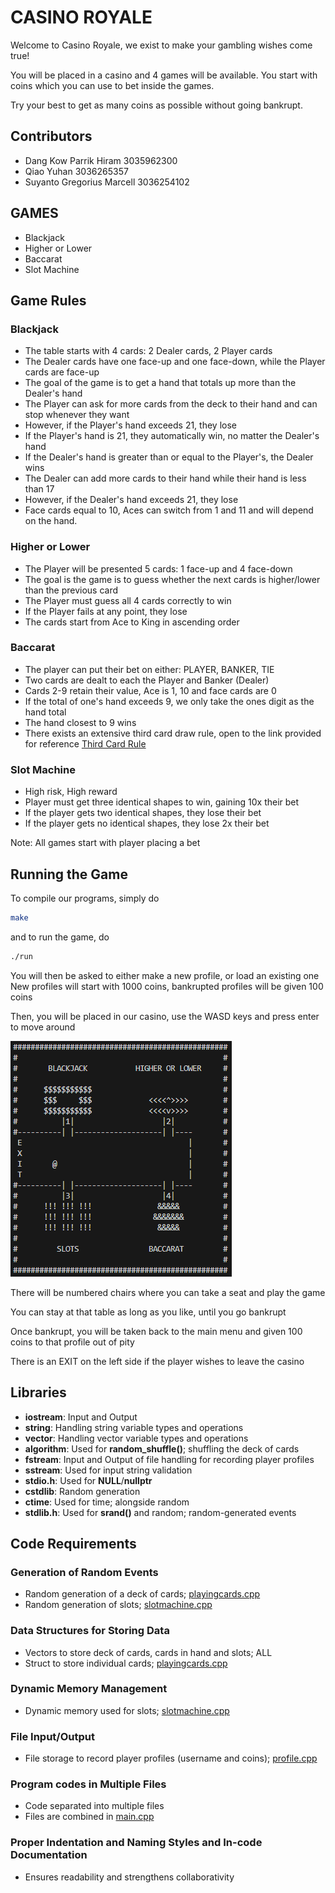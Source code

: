 # CASINO ROYALE
Welcome to Casino Royale, we exist to make your gambling wishes come true!

You will be placed in a casino and 4 games will be available. You start with coins which you can use to bet inside the games.  
  
Try your best to get as many coins as possible without going bankrupt.

## Contributors
- Dang Kow Parrik Hiram 3035962300
- Qiao Yuhan 3036265357
- Suyanto Gregorius Marcell 3036254102

## GAMES
- Blackjack
- Higher or Lower
- Baccarat
- Slot Machine

## Game Rules
### Blackjack
- The table starts with 4 cards: 2 Dealer cards, 2 Player cards
- The Dealer cards have one face-up and one face-down, while the Player cards are face-up
- The goal of the game is to get a hand that totals up more than the Dealer's hand
- The Player can ask for more cards from the deck to their hand and can stop whenever they want
- However, if the Player's hand exceeds 21, they lose
- If the Player's hand is 21, they automatically win, no matter the Dealer's hand
- If the Dealer's hand is greater than or equal to the Player's, the Dealer wins
- The Dealer can add more cards to their hand while their hand is less than 17
- However, if the Dealer's hand exceeds 21, they lose
- Face cards equal to 10, Aces can switch from 1 and 11 and will depend on the hand.

### Higher or Lower
- The Player will be presented 5 cards: 1 face-up and 4 face-down
- The goal is the game is to guess whether the next cards is higher/lower than the previous card
- The Player must guess all 4 cards correctly to win
- If the Player fails at any point, they lose
- The cards start from Ace to King in ascending order

### Baccarat
- The player can put their bet on either: PLAYER, BANKER, TIE
- Two cards are dealt to each the Player and Banker (Dealer)
- Cards 2-9 retain their value, Ace is 1, 10 and face cards are 0
- If the total of one's hand exceeds 9, we only take the ones digit as the hand total
- The hand closest to 9 wins
- There exists an extensive third card draw rule, open to the link provided for reference [Third Card Rule](https://gathertogethergames.com/baccarat)


### Slot Machine
- High risk, High reward
- Player must get three identical shapes to win, gaining 10x their bet
- If the player gets two identical shapes, they lose their bet
- If the player gets no identical shapes, they lose 2x their bet

Note: All games start with player placing a bet

## Running the Game
To compile our programs, simply do
```bash
make
```
and to run the game, do
```bash
./run
```
You will then be asked to either make a new profile, or load an existing one
New profiles will start with 1000 coins, bankrupted profiles will be given 100 coins

Then, you will be placed in our casino, use the WASD keys and press enter to move around  

![Casino](Casino_Map.png)

There will be numbered chairs where you can take a seat and play the game  
  
You can stay at that table as long as you like, until you go bankrupt  
  
Once bankrupt, you will be taken back to the main menu and given 100 coins to that profile out of pity  
  
There is an EXIT on the left side if the player wishes to leave the casino

## Libraries
- **iostream**: Input and Output
- **string**: Handling string variable types and operations
- **vector**: Handling vector variable types and operations
- **algorithm**: Used for __random_shuffle()__; shuffling the deck of cards
- **fstream**: Input and Output of file handling for recording player profiles
- **sstream**: Used for input string validation
- **stdio.h**: Used for __NULL__/__nullptr__
- **cstdlib**: Random generation
- **ctime**: Used for time; alongside random
- **stdlib.h**: Used for __srand()__ and random; random-generated events

## Code Requirements
### Generation of Random Events
- Random generation of a deck of cards; [playingcards.cpp](playingcards.cpp)
- Random generation of slots; [slotmachine.cpp](slotmachine.cpp)

### Data Structures for Storing Data
- Vectors to store deck of cards, cards in hand and slots; ALL
- Struct to store individual cards; [playingcards.cpp](playingcards.cpp)

### Dynamic Memory Management
- Dynamic memory used for slots; [slotmachine.cpp](slotmachine.cpp)

### File Input/Output
- File storage to record player profiles (username and coins); [profile.cpp](profile.cpp)

### Program codes in Multiple Files
- Code separated into multiple files
- Files are combined in [main.cpp](main.cpp)

### Proper Indentation and Naming Styles and In-code Documentation
- Ensures readability and strengthens collaborativity
